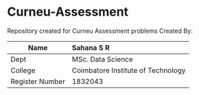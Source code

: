 # Curneu-Assessment
Repository created for Curneu Assessment problems
Created By:

| Name            | Sahana S R                          | 
| -------------   |:----------------------------------  | 
| Dept            | MSc. Data Science                   | 
| College         | Coimbatore Institute of Technology  |   
| Register Number | 1832043                             |  


